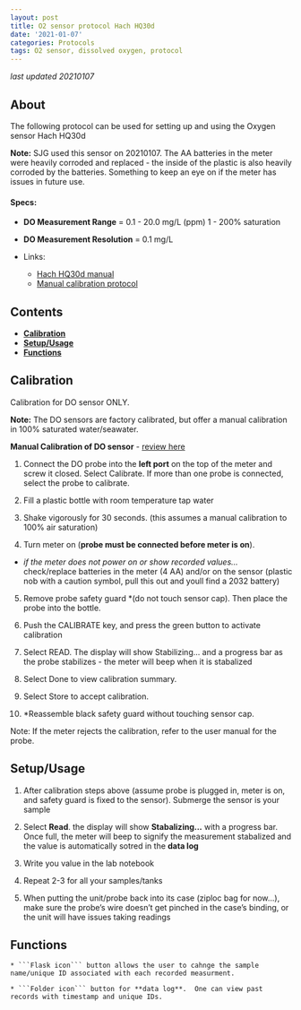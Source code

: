 ```yaml
---
layout: post
title: O2 sensor protocol Hach HQ30d
date: '2021-01-07'
categories: Protocols
tags: O2 sensor, dissolved oxygen, protocol
---
```


*last updated 20210107*

## About

The following protocol can be used for setting up and using the Oxygen sensor Hach HQ30d

**Note:** SJG used this sensor on 20210107. The AA batteries in the meter were heavily corroded and replaced - the inside of the plastic is also heavily corroded by the batteries. Something to keep an eye on if the meter has issues in future use.


#### Specs:

* **DO Measurement Range** = 0.1 - 20.0 mg/L (ppm) 1 - 200% saturation
* **DO Measurement Resolution** = 0.1 mg/L

* Links:
	* [Hach HQ30d manual](https://www.hach.com/hq30d-portable-multi-meter-ph-conductivity-tds-salinity-dissolved-oxygen-do-orp-and-ise-for-water/product-details?id=7640494072)
	* [Manual calibration protocol]()

## Contents

- [**Calibration**](#Calibration)
- [**Setup/Usage**](#Setup/Usage)
- [**Functions**](#Functions)

## <a name="Calibration"></a> **Calibration**

Calibration for DO sensor ONLY.

**Note:** The DO sensors are factory calibrated, but offer a manual calibration in 100% saturated water/seawater.

**Manual Calibration of DO sensor** -  [review here](https://dnr.wi.gov/lakes/CLMN/manuals/HQ30d%20Portable%20Meter%20Instruction%20Guide.pdf)
1. Connect the DO probe into the **left port** on the top of the meter and screw it closed. Select Calibrate. If more than one probe is connected, select the probe to calibrate.

2. Fill a plastic bottle with room temperature tap water

3. Shake vigorously for 30 seconds. (this assumes a manual calibration to 100% air saturation)

4. Turn meter on (**probe must be connected before meter is on**).
* *if the meter does not power on or show recorded values...* check/replace batteries in the meter (4 AA) and/or on the sensor (plastic nob with a caution symbol, pull this out and youll find a 2032 battery)


5. Remove probe safety guard *(do not touch sensor cap). Then
place the probe into the bottle.

6. Push the CALIBRATE key, and press the green button to
activate calibration

7. Select READ. The display will show Stabilizing… and a
progress bar as the probe stabilizes - the meter will beep when it is stabalized

8. Select Done to view calibration summary.

9) Select Store to accept calibration.

10) *Reassemble black safety guard without touching sensor cap.

Note: If the meter rejects the calibration, refer to the user manual for the probe.

## <a name="Setup/Usage"></a> **Setup/Usage**

1. After calibration steps above (assume probe is plugged in, meter is on, and safety guard is fixed to the sensor). Submerge the sensor is your sample


2. Select **Read**. the display will show **Stabalizing...** with a progress bar. Once full, the meter will beep to signify the measurement stabalized and the value is automatically sotred in the **data log**

3. Write you value in the lab notebook

4. Repeat 2-3 for all your samples/tanks

5. When putting the unit/probe back into its case (ziploc bag for now...), make sure the probe’s wire doesn’t get pinched in the case’s binding, or the unit will have issues taking readings


## <a name="Functions"></a> **Functions**

	* ```Flask icon``` button allows the user to cahnge the sample name/unique ID associated with each recorded measurment.

	* ```Folder icon``` button for **data log**.  One can view past records with timestamp and unique IDs.

